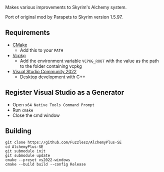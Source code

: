 Makes various improvements to Skyrim's Alchemy system.

Port of original mod by Parapets to Skyrim version 1.5.97.

## Requirements
* [CMake](https://cmake.org/)
	* Add this to your `PATH`
* [Vcpkg](https://github.com/microsoft/vcpkg)
	* Add the environment variable `VCPKG_ROOT` with the value as the path to the folder containing vcpkg
* [Visual Studio Community 2022](https://visualstudio.microsoft.com/)
	* Desktop development with C++

## Register Visual Studio as a Generator
* Open `x64 Native Tools Command Prompt`
* Run `cmake`
* Close the cmd window

## Building
```
git clone https://github.com/Fuzzlesz/AlchemyPlus-SE
cd AlchemyPlus-SE
git submodule init
git submodule update
cmake --preset vs2022-windows
cmake --build build --config Release
```
